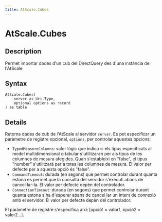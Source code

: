 ```yaml
---
title: AtScale.Cubes
---
```


# AtScale.Cubes


## Description

Permet importar dades d&#39;un cub del DirectQuery des d&#39;una instància de l&#39;AtScale.


## Syntax

```powerquery
AtScale.Cubes(
    server as Uri.Type,
    optional options as record
) as table
```


## Details

Retorna dades de cub de l'AtScale al servidor <code>server</code>. Es pot especificar un paràmetre de registre opcional, <code>options</code>, per controlar aquestes opcions:<ul>        <li><code>TypedMeasureColumns</code>: valor lògic que indica si els tipus especificats al model multidimensional o tabular s'utilitzaran per als tipus de les columnes de mesura afegides. Quan s'estableixi en "false", el tipus "number" s'utilitzarà per a totes les columnes de mesura. El valor per defecte per a aquesta opció és "false".</li>        <li><code>CommandTimeout</code>: durada (en segons) que permet controlar durant quanta estona es permet que la consulta del servidor s'executi abans de cancel·lar-la. El valor per defecte depèn del controlador. </li>        <li><code>ConnectionTimeout</code>: durada (en segons) que permet controlar durant quanta estona s'ha d'esperar abans de cancel·lar un intent de connexió amb el servidor. El valor per defecte depèn del controlador. </li></ul>El paràmetre de registre s'especifica així: [opció1 = valor1, opció2 = valor2...].


